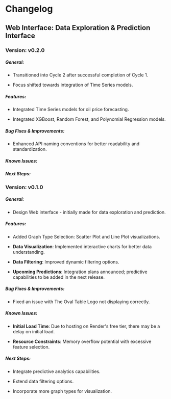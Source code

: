 # Changelog

## **Web Interface**: Data Exploration & Prediction Interface

### Version: v0.2.0

##### General:

- Transitioned into Cycle 2 after successful completion of Cycle 1.

- Focus shifted towards integration of Time Series models.

##### Features:

- Integrated Time Series models for oil price forecasting.

- Integrated XGBoost, Random Forest, and Polynomial Regression models.

##### Bug Fixes & Improvements:

- Enhanced API naming conventions for better readability and standardization.

##### Known Issues:


##### Next Steps:



### **Version**: v0.1.0

##### General:

- Design Web interface - initially made for data exploration and prediction.

##### Features:

- Added Graph Type Selection: Scatter Plot and Line Plot visualizations.

- **Data Visualization**: Implemented interactive charts for better data understanding.

- **Data Filtering**: Improved dynamic filtering options.

- **Upcoming Predictions**: Integration plans announced; predictive capabilities to be added in the next release.

##### Bug Fixes & Improvements:

- Fixed an issue with The Oval Table Logo not displaying correctly.

##### Known Issues:

- **Initial Load Time**: Due to hosting on Render's free tier, there may be a delay on initial load.

- **Resource Constraints**: Memory overflow potential with excessive feature selection.

##### Next Steps:

- Integrate predictive analytics capabilities.

- Extend data filtering options.

- Incorporate more graph types for visualization.